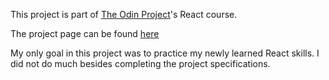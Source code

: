 This project is part of [The Odin Project](https://www.theodinproject.com)'s React course.

The project page can be found [here](https://www.theodinproject.com/lessons/react-new-cv-application)

My only goal in this project was to practice my newly learned React skills. I did not do much besides completing the project specifications.

